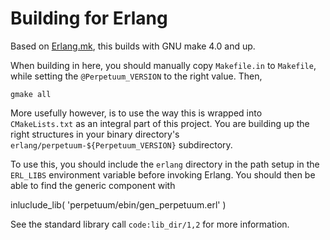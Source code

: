 # Building for Erlang

Based on [Erlang.mk](https://erlang.mk), this builds with GNU make 4.0 and up.

When building in here, you should manually copy `Makefile.in` to `Makefile`,
while setting the `@Perpetuum_VERSION` to the right value.  Then,

    gmake all

More usefully however, is to use the way this is wrapped into `CMakeLists.txt`
as an integral part of this project.  You are building up the right structures
in your binary directory's `erlang/perpetuum-${Perpetuum_VERSION}` subdirectory.

To use this, you should include the `erlang` directory in the path setup in the
`ERL_LIBS` environment variable before invoking Erlang.  You should then be
able to find the generic component with

   inluclude_lib( 'perpetuum/ebin/gen_perpetuum.erl' )

See the standard library call `code:lib_dir/1,2` for more information.
